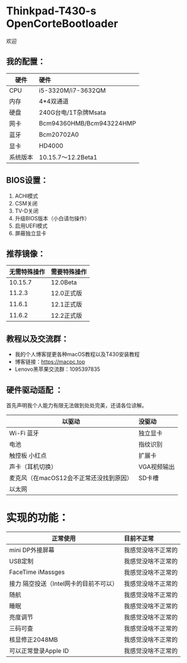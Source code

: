 
# Thinkpad-T430-s OpenCorteBootloader

欢迎



## 我的配置：
| 硬件      | 硬件      |
|----------|:-------------------------|
| CPU     | i5-3320M/i7-3632QM                 |
| 内存     | 4*4双通道                |
| 硬盘     | 240G台电/1T杂牌Msata     |
| 网卡     | Bcm94360HMB/Bcm943224HMP |
| 蓝牙     | Bcm20702A0               |
| 显卡     | HD4000                   |
| 系统版本 | 10.15.7～12.2Beta1        |


## BIOS设置：
1. ACHI模式
2. CSM关闭
3. TV-D关闭
4. 升级BIOS版本（小白请勿操作）
5. 启用UEFI模式
6. 屏蔽独立显卡

## 推荐镜像：
| 无需特殊操作 | 需要特殊操作 |
|--------------|:-------------|
| 10.15.7      | 12.0Beta     |
| 11.2.3       | 12.0正式版   |
| 11.6.1       | 12.1正式版   |
| 11.6.2       | 12.2正式版   |



## 教程以及交流群：

* 我的个人博客提更各种macOS教程以及T430安装教程
* 博客链接：https://macpc.top
* Lenovo黑苹果交流群：1095397835
## 硬件驱动适配 ：
首先声明我个人能力有限无法做到处处完美，还请各位谅解。

| 以驱动                                | 没驱动      |
|---------------------------------------|:------------|
| Wi-Fi 蓝牙                            | 独立显卡    |
| 电池                                  | 指纹识别    |
| 触控板 小红点                         | 扩展卡      |
| 声卡（耳机切换）                        | VGA视频输出 |
| 麦克风（在macOS12会不正常还没找到原因） | SD卡槽      |
| 以太网 |      |
# 实现的功能：

| 正常使用                             | 目前不正常         |
|--------------------------------------|:-------------------|
| mini DP外接屏幕                      | 我感觉没啥不正常的 |
| USB定制                              | 我感觉没啥不正常的 |
| FaceTime iMassges                    | 我感觉没啥不正常的 |
| 接力 隔空投送（Intel网卡的目前不可以） | 我感觉没啥不正常的 |
| 随航                                 | 我感觉没啥不正常的 |
| 睡眠                                 | 我感觉没啥不正常的 |
| 亮度调节                             | 我感觉没啥不正常的 |
| 三码可查                             | 我感觉没啥不正常的 |
| 核显修正2048MB                       | 我感觉没啥不正常的 |
| 可以正常登录Apple ID                      | 我感觉没啥不正常的 |


